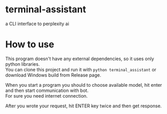 # terminal-assistant
a CLI interface to perplexity ai

# How to use
This program doesn't have any external dependencies, so it uses only python libraries.<br>
You can clone this project and run it with ```python terminal_assistant``` or download Windows build from Release page.

When you start a program you should to choose available model, hit enter and then start communication with bot.<br>
For sure you need internet connection.<br>

After you wrote your request, hit ENTER key twice and then get response.

